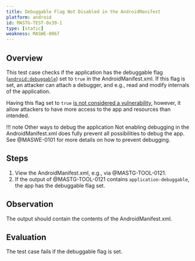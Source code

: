 ```yaml
---
title: Debuggable Flag Not Disabled in the AndroidManifest
platform: android
id: MASTG-TEST-0x39-1
type: [static]
weakness: MASWE-0067
---
```


## Overview

This test case checks if the application has the debuggable flag ([`android:debuggable`](https://developer.android.com/guide/topics/manifest/application-element#debug)) set to `true` in the AndroidManifest.xml. If this flag is set, an attacker can attach a debugger, and e.g., read and modify internals of the application.

Having this flag set to `true` [is not considered a vulnerability](https://developer.android.com/privacy-and-security/risks/android-debuggable), however, it allow attackers to have more access to the app and resources than intended.

!!! note Other ways to debug the application
    Not enabling debugging in the AndroidManifest.xml does fully prevent all possibilities to debug the app. See @MASWE-0101 for more details on how to prevent debugging.

## Steps

1. View the AndroidManifest.xml, e.g., via @MASTG-TOOL-0121.
2. If the output of @MASTG-TOOL-0121 contains `application-debuggable`, the app has the debuggable flag set.

## Observation

The output should contain the contents of the AndroidManifest.xml.

## Evaluation

The test case fails if the debuggable flag is set.
